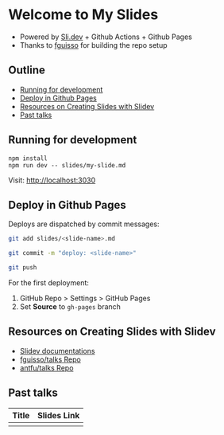 # Welcome to My Slides

  * Powered by [Sli.dev](https://sli.dev) + Github Actions + Github Pages
  * Thanks to [fguisso](https://github.com/fguisso/talks) for building the repo setup

## Outline <!-- omit in toc -->
<!-- markdownlint-disable MD007 -->
* [Running for development](#running-for-development)
* [Deploy in Github Pages](#deploy-in-github-pages)
* [Resources on Creating Slides with Slidev](#resources-on-creating-slides-with-slidev)
* [Past talks](#past-talks)
<!-- markdownlint-enable MD007 -->

## Running for development

```shell
npm install
npm run dev -- slides/my-slide.md
```

Visit: <http://localhost:3030>

## Deploy in Github Pages

Deploys are dispatched by commit messages:

```bash
git add slides/<slide-name>.md

git commit -m "deploy: <slide-name>"

git push
```

For the first deployment:
  1. GitHub Repo > Settings > GitHub Pages
  2. Set **Source** to `gh-pages` branch

## Resources on Creating Slides with Slidev

  * [Slidev documentations](https://sli.dev/)
  * [fguisso/talks Repo](https://github.com/fguisso/talks)
  * [antfu/talks Repo](https://github.com/antfu/talks)

## Past talks

| Title | Slides Link |
| ----- | ----------- |
|       |             |